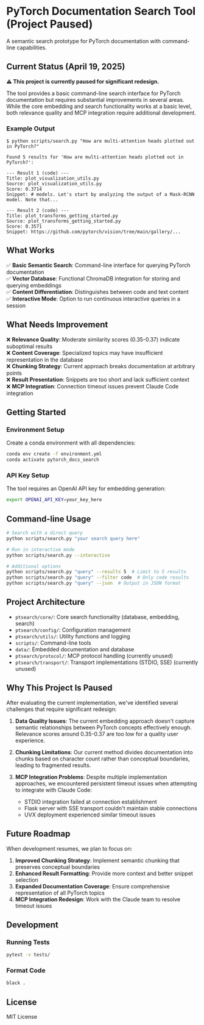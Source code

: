 # PyTorch Documentation Search Tool (Project Paused)

A semantic search prototype for PyTorch documentation with command-line capabilities.

## Current Status (April 19, 2025)

**⚠️ This project is currently paused for significant redesign.**

The tool provides a basic command-line search interface for PyTorch documentation but requires substantial improvements in several areas. While the core embedding and search functionality works at a basic level, both relevance quality and MCP integration require additional development.

### Example Output

```
$ python scripts/search.py "How are multi-attention heads plotted out in PyTorch?"

Found 5 results for 'How are multi-attention heads plotted out in PyTorch?':

--- Result 1 (code) ---
Title: plot_visualization_utils.py
Source: plot_visualization_utils.py
Score: 0.3714
Snippet: # models. Let's start by analyzing the output of a Mask-RCNN model. Note that...

--- Result 2 (code) ---
Title: plot_transforms_getting_started.py
Source: plot_transforms_getting_started.py
Score: 0.3571
Snippet: https://github.com/pytorch/vision/tree/main/gallery/...
```

## What Works

✅ **Basic Semantic Search**: Command-line interface for querying PyTorch documentation  
✅ **Vector Database**: Functional ChromaDB integration for storing and querying embeddings  
✅ **Content Differentiation**: Distinguishes between code and text content  
✅ **Interactive Mode**: Option to run continuous interactive queries in a session

## What Needs Improvement

❌ **Relevance Quality**: Moderate similarity scores (0.35-0.37) indicate suboptimal results  
❌ **Content Coverage**: Specialized topics may have insufficient representation in the database  
❌ **Chunking Strategy**: Current approach breaks documentation at arbitrary points  
❌ **Result Presentation**: Snippets are too short and lack sufficient context  
❌ **MCP Integration**: Connection timeout issues prevent Claude Code integration  

## Getting Started

### Environment Setup

Create a conda environment with all dependencies:

```bash
conda env create -f environment.yml
conda activate pytorch_docs_search
```

### API Key Setup

The tool requires an OpenAI API key for embedding generation:

```bash
export OPENAI_API_KEY=your_key_here
```

## Command-line Usage

```bash
# Search with a direct query
python scripts/search.py "your search query here"

# Run in interactive mode
python scripts/search.py --interactive

# Additional options
python scripts/search.py "query" --results 5  # Limit to 5 results
python scripts/search.py "query" --filter code  # Only code results
python scripts/search.py "query" --json  # Output in JSON format
```

## Project Architecture

- `ptsearch/core/`: Core search functionality (database, embedding, search)
- `ptsearch/config/`: Configuration management
- `ptsearch/utils/`: Utility functions and logging
- `scripts/`: Command-line tools
- `data/`: Embedded documentation and database
- `ptsearch/protocol/`: MCP protocol handling (currently unused)
- `ptsearch/transport/`: Transport implementations (STDIO, SSE) (currently unused)

## Why This Project Is Paused

After evaluating the current implementation, we've identified several challenges that require significant redesign:

1. **Data Quality Issues**: The current embedding approach doesn't capture semantic relationships between PyTorch concepts effectively enough. Relevance scores around 0.35-0.37 are too low for a quality user experience.

2. **Chunking Limitations**: Our current method divides documentation into chunks based on character count rather than conceptual boundaries, leading to fragmented results.

3. **MCP Integration Problems**: Despite multiple implementation approaches, we encountered persistent timeout issues when attempting to integrate with Claude Code:
   - STDIO integration failed at connection establishment
   - Flask server with SSE transport couldn't maintain stable connections
   - UVX deployment experienced similar timeout issues

## Future Roadmap

When development resumes, we plan to focus on:

1. **Improved Chunking Strategy**: Implement semantic chunking that preserves conceptual boundaries
2. **Enhanced Result Formatting**: Provide more context and better snippet selection
3. **Expanded Documentation Coverage**: Ensure comprehensive representation of all PyTorch topics
4. **MCP Integration Redesign**: Work with the Claude team to resolve timeout issues

## Development

### Running Tests

```bash
pytest -v tests/
```

### Format Code

```bash
black .
```

## License

MIT License